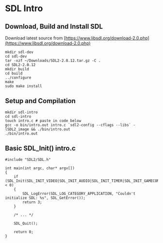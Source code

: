 # SDL Intro

## Download, Build and Install SDL

Download latest source from [https://www.libsdl.org/download-2.0.php](https://www.libsdl.org/download-2.0.php)

```
mkdir sdl-dev
cd sdl-dev
tar -xzf ~/Downloads/SDL2-2.0.12.tar.gz -C .
cd SDL2-2.0.12
mkdir build
cd build
../configure
make
sudo make install
```

## Setup and Compilation

```
mkdir sdl-intro
cd sdl-intro
touch intro.c # paste in code below
gcc -o bin/intro.out intro.c `sdl2-config --cflags --libs` -lSDL2_image && ./bin/intro.out
./bin/intro.out
```

## Basic SDL_Init() intro.c

```
#include "SDL2/SDL.h"

int main(int argc, char* argv[])
{
    if (SDL_Init(SDL_INIT_VIDEO|SDL_INIT_AUDIO|SDL_INIT_TIMER|SDL_INIT_GAMECONTROLLER) < 0) 
    {
        SDL_LogError(SDL_LOG_CATEGORY_APPLICATION, "Couldn't initialize SDL: %s", SDL_GetError());
        return 3;
    }

    /* ... */

    SDL_Quit();

    return 0;
}
```
